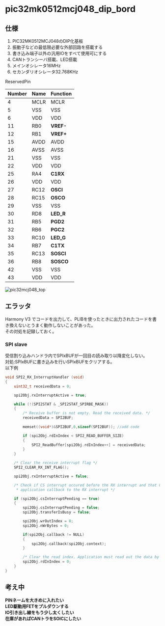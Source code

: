 # pic32mk0512mcj048_dip_bord
## 仕様
1. PIC32MK0512MCJ048のDIP化基板
2. 振動子などの最低限必要な外部回路を搭載する
3. 書き込み端子以外の汎用IOをすべて使用可にする
4. CANトランシーバ搭載、LED搭載
5. メインオシレータ16MHz
6. セカンダリオシレータ32.768KHz

ReservedPin

|Number|Name|Function|
|---|---|---|
|4|MCLR|MCLR|
|5|VSS|VSS|
|6|VDD|VDD|
|11|RB0|**VREF-**|
|12|RB1|**VREF+**|
|15|AVDD|AVDD|
|16|AVSS|AVSS|
|21|VSS|VSS|
|22|VDD|VDD|
|25|RA4|**C1RX**|
|26|VDD|VDD|
|27|RC12|**OSCI**|
|28|RC15|**OSCO**|
|29|VSS|VSS|
|30|RD8|**LED_R**|
|31|RB5|**PGD2**|
|32|RB6|**PGC2**|
|33|RC10|**LED_G**|
|34|RB7|**C1TX**|
|35|RC13|**SOSCI**|
|36|RB8|**SOSCO**|
|42|VSS|VSS|
|43|VDD|VDD|

![pic32mcj048_top](https://github.com/hayate2718/pic32mk0512mcj048_dip_bord/assets/58509900/6c386add-c361-40bc-9075-142109f2b9cd)


## エラッタ
Harmony V3 でコードを出力して、PLIBを使ったときに出力されたコードを書き換えないとうまく動作しないことがあった。<br>
その対処を記録しておく。
### SPI slave
受信割り込みハンドラ内でSPIxBUFが一回目の読み取り以降変化しない。<br>
対処:SPIxBUFに書き込みを行いSPIxBUFをクリアする。<br>
以下例
```c++
void SPI2_RX_InterruptHandler (void)
{
    uint32_t receivedData = 0;

    spi2Obj.rxInterruptActive = true;

    while (!(SPI2STAT & _SPI2STAT_SPIRBE_MASK))
    {
        /* Receive buffer is not empty. Read the received data. */
        receivedData = SPI2BUF;
        
        memset((void*)&SPI2BUF,0,sizeof(SPI2BUF)); //add code

        if (spi2Obj.rdInIndex < SPI2_READ_BUFFER_SIZE)
        {
            SPI2_ReadBuffer[spi2Obj.rdInIndex++] = receivedData;
        }
    }

    /* Clear the receive interrupt flag */
    SPI2_CLEAR_RX_INT_FLAG();

    spi2Obj.rxInterruptActive = false;

    /* Check if CS interrupt occured before the RX interrupt and that CS interrupt delegated the responsibility to give
     * application callback to the RX interrupt */

    if (spi2Obj.csInterruptPending == true)
    {
        spi2Obj.csInterruptPending = false;
        spi2Obj.transferIsBusy = false;

        spi2Obj.wrOutIndex = 0;
        spi2Obj.nWrBytes = 0;

        if(spi2Obj.callback != NULL)
        {
            spi2Obj.callback(spi2Obj.context);
        }

        /* Clear the read index. Application must read out the data by calling SPI2_Read API in the callback */
        spi2Obj.rdInIndex = 0;
    }
}
```
## 考え中
<b>
PINネームを大きめに入れたい<br>
LED駆動用FETをプルダウンする<br>
IO引き出し線をもう少し太くしたい<br>
在庫があればCANトラをSOICにしたい
</b>
